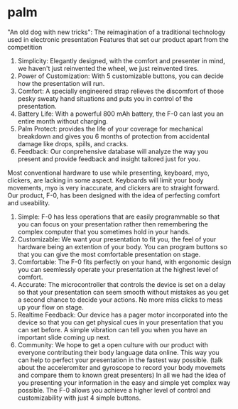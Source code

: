 # palm
"An old dog with new tricks": 
The reimagination of a traditional technology used in electronic presentation
Features that set our product apart from the competition<br/>
<ol>
<li>Simplicity: Elegantly designed, with the comfort and presenter in mind, we haven't just reinvented the wheel, we just reinvented tires.</li>
<li>Power of Customization: With 5 customizable buttons, you can decide how the presentation will run.</li>
<li>Comfort: A specially engineered strap relieves the discomfort of those pesky sweaty hand situations and puts you in control of the presentation.</li>
<li>Battery Life: With a powerful 800 mAh battery, the F-0 can last you an entire month without charging.</li>
<li>Palm Protect:  provides the life of your coverage for mechanical breakdown and gives you 6 months of protection from accidental damage like drops, spills, and cracks.</li>
<li>Feedback: Our conprehensive database will analyze the way you present and provide feedback and insight tailored just for you.</li>
</ol>

Most conventional hardware to use while presenting, keyboard, myo, clickers, are lacking in some aspect. Keyboards will limit your body movements, myo is very inaccurate, and clickers are to straight forward. Our product, F-0, has been designed with the idea of perfecting comfort and useability.

1. Simple: F-0 has less operations that are easily programmable so that you can focus on your presentation rather then remembering the complex computer that you sometimes hold in your hands.
2. Customizable: We want your presentation to fit you, the feel of your hardware being an extention of your body. You can program buttons so that you can give the most comfortable presentation on stage.
3. Comfortable: The F-0 fits perfectly on your hand, with ergonomic design you can seemlessly operate your presentation at the highest level of comfort.
4. Accurate: The microcontroller that controls the device is set on a delay so that your presentation can seem smooth without mistakes as you get a second chance to decide your actions. No more miss clicks to mess up your flow on stage.
5. Realtime Feedback: Our device has a pager motor incorporated into the device so that you can get physical cues in your presentation that you can set before. A simple vibration can tell you when you have an important slide coming up next.
6. Community: We hope to get a open culture with our product with everyone contributing their body language data online. This way you can help to perfect your presentation in the fastest way possible. (talk about the acceleromiter and gyroscope to record your body movemets and compare them to known great presenters)
In all we had the idea of you presenting your information in the easy and simple yet complex way possible. The F-0 allows you achieve a higher level of control and customizability with just 4 simple buttons.
